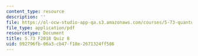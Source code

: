 ```yaml
---
content_type: resource
description: ''
file: https://ol-ocw-studio-app-qa.s3.amazonaws.com/courses/5-73-quantum-mechanics-i-fall-2018/092796fb06a3cb47f18e2671324ff586_MIT5_73F18_quiz8.pdf
file_type: application/pdf
resourcetype: Document
title: 5.73 F2018 Quiz 8
uid: 092796fb-06a3-cb47-f18e-2671324ff586
---
```

